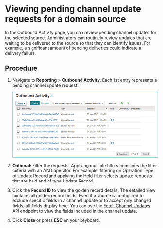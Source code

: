 # Viewing pending channel update requests for a domain source 

<head>
  <meta name="guidename" content="DataHub"/>
  <meta name="context" content="GUID-225c545e-5802-43e7-a19a-60f4c5c81c73"/>
</head>


In the Outbound Activity page, you can review pending channel updates for the selected source.  Administrators can routinely review updates that are waiting to be delivered to the source so that they can identify issues. For example, a significant amount of pending deliveries could indicate a delivery failure.


## Procedure

1.  Navigate to **Reporting** > **Outbound Activity**. Each list entry represents a pending channel update request.

    ![Outbound Activity page example](../Images/Reporting/mdm-ps-reporting-outbound-activity_9a39dcdd-865a-4713-883d-1c9ca2d82dc4.jpg)

2.  **Optional:** Filter the requests. Applying multiple filters combines the filter criteria with an AND operator. For example, filtering on Operation Type of Update Record and applying the Held filter selects update requests that are held and of type Update Record.

3. Click the **Record ID** to view the golden record details. The detailed view contains all golden record fields. Even if a source is configured to exclude specific fields in a channel update or to accept only changed fields, all fields display here. You can use the [Fetch Channel Updates API endpoint](/docs/Atomsphere/Master%20Data%20Hub/REST%20APIs/r-mdm-Fetch_Channel_Updates_403852dd-1ebe-4cca-861f-8d423f6415a9.md) to view the fields included in the channel update.  
4. Click **Close** or press **ESC** on your keyboard.
